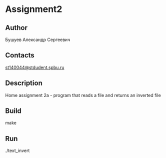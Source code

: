 # Assignment2
## Author
Бушуев Александр Сергеевич
## Contacts 
st140044@stdudent.spbu.ru 
## Description
Home assignment 2a - program that reads a file and returns an inverted file
## Build
make
## Run
./text_invert
